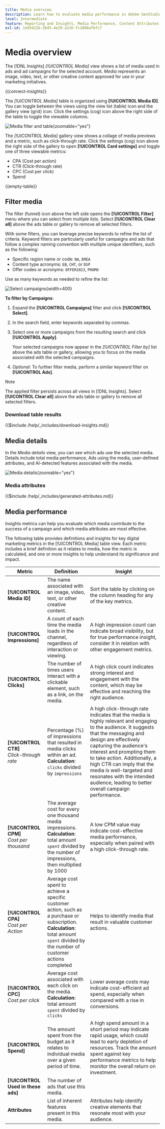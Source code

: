 ```yaml
---
title: Media overview
description: Learn how to evaluate media performance in Adobe GenStudio for Performance Marketing.
level: Intermediate
feature: Reporting and Insights, Media Performance, Content Attributes
exl-id: 1e93422b-2645-4e29-a216-fc1008afbfc7
---
```

# Media overview

The [!DNL Insights] _[!UICONTROL Media]_ view shows a list of media used in ads and ad campaigns for the selected account. _Media_ represents an image, video, text, or other creative content approved for use in your marketing initiatives.

{{connect-insights}}

The _[!UICONTROL Media]_ table is organized using **[!UICONTROL Media ID]**. You can toggle between the views using the view list (table) icon and the gallery view (grid) icon. Click the settings (cog) icon above the right side of the table to toggle the viewable columns.

![Media filter and table](/help/assets/insights-media-filter.png){zoomable="yes"}

The _[!UICONTROL Media]_ gallery view shows a collage of media previews and a metric, such as click-through rate. Click the settings (cog) icon above the right side of the gallery to open **[!UICONTROL Card settings]** and toggle one of three viewable metrics:

- CPA (Cost per action)
- CTR (Click-through rate)
- CPC (Cost per click)
- Spend

{{empty-table}}

## Filter media

The filter (funnel) icon above the left side opens the **[!UICONTROL Filter]** menu where you can select from multiple lists. Select **[!UICONTROL Clear all]** above the ads table or gallery to remove all selected filters.

With some filters, you can leverage precise keywords to refine the list of criteria. Keyword filters are particularly useful for campaigns and ads that follow a complex naming convention with multiple unique identifiers, such as the following:

- Specific region name or code: `NA`, `EMEA`
- Content type acronyms: `EB`, `CHT`, or `DSP`
- Offer codes or acronyms: `OFFER2023`, `PROMO`

Use as many keywords as needed to refine the list:

![Select campaigns](/help/assets/insights-select-campaign.png){width=400}

**To filter by Campaigns**:

1. Expand the **[!UICONTROL Campaigns]** filter and click **[!UICONTROL Select]**.
1. In the search field, enter keywords separated by commas.
1. Select one or more campaigns from the resulting search and click **[!UICONTROL Apply]**.

   Your selected campaigns now appear in the _[!UICONTROL Filter by]_ list above the ads table or gallery, allowing you to focus on the media associated with the selected campaigns.
   
1. _Optional_: To further filter media, perform a similar keyword filter on **[!UICONTROL Ads]**.

>[!NOTE]
>
>The applied filter persists across all views in [!DNL Insights]. Select **[!UICONTROL Clear all]** above the ads table or gallery to remove all selected filters.

### Download table results

{{$include /help/_includes/download-insights.md}}

## Media details

In the _Media details_ view, you can see which ads use the selected media. Details include total media performance, Ads using the media, user-defined attributes, and AI-detected features associated with the media.

![Media details](/help/assets/insights-media-details.png){zoomable="yes"}

### Media attributes

{{$include /help/_includes/generated-attributes.md}}

## Media performance

Insights metrics can help you evaluate which media contribute to the success of a campaign and which media attributes are most effective.

The following table provides definitions and insights for key digital marketing metrics in the [!UICONTROL Media] table view. Each metric includes a brief definition as it relates to media, how the metric is calculated, and one or more insights to help understand its significance and impact.

| Metric                 | Definition                    | Insight                          |
| ---------------------- | ----------------------------- | -------------------------------- |
| **[!UICONTROL Media ID]**  | The name associated with an image, video, text, or other creative content. | Sort the table by clicking on the column heading for any of the key metrics. |
| **[!UICONTROL Impressions]** | A count of each time the media loads in the channel, regardless of interaction or viewing. | A high impression count can indicate broad visibility, but for true performance insight, consider it in relation with other engagement metrics. |
| **[!UICONTROL Clicks]**      | The number of times users interact with a clickable element, such as a link, on the media. | A high click count indicates strong interest and engagement with the content, which may be effective and reaching the right audience. |
| **[!UICONTROL CTR]**<br>_Click-through rate_ | Percentage (%) of impressions that resulted in media clicks within an ad.<br>**Calculation**: `clicks` divided by `impressions` | A high click-through rate indicates that the media is highly relevant and engaging to the audience. It suggests that the messaging and design are effectively capturing the audience's interest and prompting them to take action. Additionally, a high CTR can imply that the media is well-targeted and resonates with the intended audience, leading to better overall campaign performance. |
| **[!UICONTROL CPM]**<br>_Cost per thousand_ | The average cost for every one thousand media impressions.<br>**Calculation**: total amount `spent` divided by the number of impressions, then multiplied by 1000 | A low CPM value may indicate cost-effective media performance, especially when paired with a high click-through rate. |
| **[!UICONTROL CPA]**<br>_Cost per Action_ | Average cost spent to achieve a specific customer action, such as a purchase or subscription.<br>**Calculation**: total amount `spent` divided by the number of customer actions completed | Helps to identify media that result in valuable customer actions. |
| **[!UICONTROL CPC]**<br>_Cost per click_ | Average cost associated with each click on the media.<br>**Calculation**: total amount `spent` divided by `clicks` | Lower average costs may indicate cost-efficient ad spend, especially when compared with a rise in conversions. |
| **[!UICONTROL Spend]**       | The amount spent from the budget as it relates to individual media over a given period of time. | A high spend amount in a short period may indicate rapid usage, which could lead to early depletion of resources. Track the amount spent against key performance metrics to help monitor the overall return on investment. |
| **[!UICONTROL Used in these ads]** | The number of ads that use this media. | |
| **Attributes**               | List of inherent features present in this media. | Attributes help identify creative elements that resonate most with your audience. |
